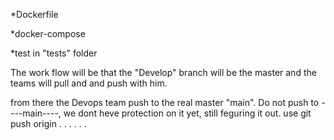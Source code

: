 *Dockerfile

*docker-compose

*test in "tests" folder

The work flow will be that the "Develop" branch will be the master and the teams will pull and and push with him.

from there the Devops team push to the real master "main".
Do not push to ----main----, we dont heve protection on it yet, still feguring it out. use git push origin <your branch name>
.
.
.
.
.
.
